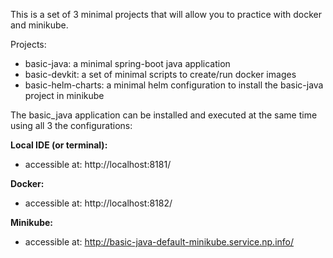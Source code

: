 This is a set of 3 minimal projects that will allow you to 
practice with docker and minikube.

Projects:
* basic-java: a minimal spring-boot java application
* basic-devkit: a set of minimal scripts to create/run docker images
* basic-helm-charts: a minimal helm configuration to install the basic-java project in minikube

The basic_java application can be installed and executed at the same time using all 3 the configurations:

**Local IDE (or terminal):**
 * accessible at: http://localhost:8181/

**Docker:**
 * accessible at: http://localhost:8182/

**Minikube:**
 * accessible at: http://basic-java-default-minikube.service.np.info/
   
